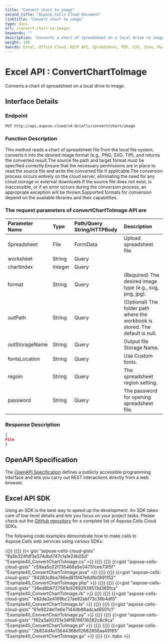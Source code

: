 ```yaml
---
title: "Convert chart to image"
second_title: "Aspose.Cells Cloud Document"
linktitle: "Convert chart to image"
type: docs
url: /convert-chart-to-image/
keywords: ""
description: "Converts a chart of spreadsheet on a local drive to image. "
weight: 100
kwords: Excel, Office Cloud, REST API, Spreadsheet, PDF, CSV, Json, Markdown, Match all blank cells in an Excel worksheet
---
```


# **Excel API : ConvertChartToImage**

Converts a chart of spreadsheet on a local drive to image.

## **Interface Details**

### **Endpoint**

```
PUT http://api.aspose.cloud/v4.0/cells/convert/chart/image
```

### **Function Description**

This method reads a chart of spreadsheet file from the local file system, converts it into the desired image format (e.g., PNG, SVG, Tiff), and returns the converted result.The source file path and target format must be specified correctly.Ensure that the necessary permissions are in place to read the source file and write the converted file if applicable.The conversion process occurs entirely on the cloud server, eliminating the need for any cloud storage or external downloads.If the source file does not exist, is inaccessible, or if an error occurs during the conversion process, an appropriate exception will be thrown.Supported formats for conversion depend on the available libraries and their capabilities.

### The request parameters of **convertChartToImage** API are

| Parameter Name | Type | Path/Query String/HTTPBody | Description |
| :- | :- | :- |:- |
|Spreadsheet|File|FormData|Upload spreadsheet file.|
|worksheet|String|Query||
|chartIndex|Integer|Query||
|format|String|Query|(Required) The desired image type (e.g., svg, png, jpg).|
|outPath|String|Query|(Optional) The folder path where the workbook is stored. The default is null.|
|outStorageName|String|Query|Output file Storage Name.|
|fontsLocation|String|Query|Use Custom fonts.|
|regoin|String|Query|The spreadsheet region setting.|
|password|String|Query|The password for opening spreadsheet file.|

### **Response Description**

```json
{
File
}
```

## OpenAPI Specification

The [OpenAPI Specification](https://reference.aspose.cloud/cells/#/ConversionController/ConvertChartToImage) defines a publicly accessible programming interface and lets you carry out REST interactions directly from a web browser.

## Excel API SDK

Using an SDK is the best way to speed up the development. An SDK takes care of low-level details and lets you focus on your project tasks. Please check out the [GitHub repository](https://github.com/aspose-cells-cloud) for a complete list of Aspose.Cells Cloud SDKs.

The following code examples demonstrate how to make calls to Aspose.Cells web services using various SDKs:

{{<tabs tabTotal="8" tabID="1" tabName1="C#" tabName2="Java" tabName3="PHP" tabName4="Ruby" tabName5="Node.js" tabName6="Python" tabName7="Perl" tabName8="Go" >}}
{{<tab tabNum="1" >}}
{{< gist "aspose-cells-cloud-gists" "8a5b324fdf3e574dbd747c1a1e24b05d" "Example40_ConvertChartToImage.cs" >}}
{{</tab>}}
{{<tab tabNum="2" >}}
 {{<gist "aspose-cells-cloud-gists" "c59aa5c02f735466a5e34751cee73f5f" "Example40_ConvertChartToImage.java" >}}
{{</tab>}}
{{<tab tabNum="3" >}}
 {{<gist "aspose-cells-cloud-gists" "84283c8ba766ed815f47e6dfb0891152" "Example40_ConvertChartToImage.php" >}}
{{</tab>}}
{{<tab tabNum="4" >}}
 {{<gist "aspose-cells-cloud-gists" "36ed8b8727561b92692939513d365fca" "Example40_ConvertChartToImage.rb" >}}
{{</tab>}}
{{<tab tabNum="5" >}}
 {{<gist "aspose-cells-cloud-gists" "e82de2e4189bc27ae92abf73c36b4df0" "Example40_ConvertChartToImage.ts" >}}
{{</tab>}}
{{<tab tabNum="6" >}}
 {{<gist "aspose-cells-cloud-gists" "61e922de11e6e7144db88adcad6501c1" "Example40_ConvertChartToImage.py" >}}
{{</tab>}}
{{<tab tabNum="7" >}}
 {{<gist "aspose-cells-cloud-gists" "f82a3a00251e34ff8766116282c8c9ca" "Example40_ConvertChartToImage.pl" >}}
{{</tab>}}
{{<tab tabNum="8" >}}
 {{<gist "aspose-cells-cloud-gists" "2b824d4e13644368d12682856aa49185" "Example40_ConvertChartToImage.go" >}}
{{</tab>}}
{{< /tabs >}}
